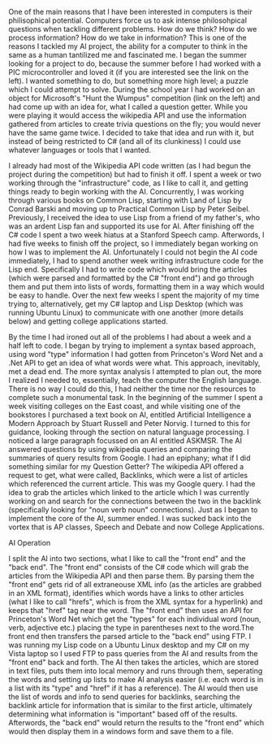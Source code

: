 One of the main reasons that I have been interested in computers is their philisophical potential. Computers force us to ask intense philosohpical questions when tackling different problems. How do we think? How do we process information? How do we take in information? This is one of the reasons I tackled my AI project, the ability for a computer to think in the same as a human tantilized me and fascinated me. I began the summer looking for a project to do, because the summer before I had worked with a PIC microcontroller and loved it (if you are interested see the link on the left). I wanted something to do, but something more high level; a puzzle which I could attempt to solve. During the school year I had worked on an object for Microsoft's "Hunt the Wumpus" competition (link on the left) and had come up with an idea for, what I called a question getter. While you were playing it would access the wikipedia API and use the information gathered from articles to create trivia questions on the fly; you would never have the same game twice. I decided to take that idea and run with it, but instead of being restricted to C# (and all of its clunkiness) I could use whatever languages or tools that I wanted.

I already had most of the Wikipedia API code written (as I had begun the project during the competition) but had to finish it off. I spent a week or two working through the "infrastructure" code, as I like to call it, and getting things ready to begin working with the AI. Concurrently, I was working through various books on Common Lisp, starting with Land of Lisp by Conrad Barski and moving up to Practical Common Lisp by Peter Seibel. Previously, I received the idea to use Lisp from a friend of my father's, who was an ardent Lisp fan and supported its use for AI. After finishing off the C# code I spent a two week hiatus at a Stanford Speech camp. Afterwords, I had five weeks to finish off the project, so I immediately began working on how I was to implement the AI. Unfortunately I could not begin the AI code immediately, I had to spend another week writing infrastructure code for the Lisp end. Specifically I had to write code which would bring the articles (which were parsed and formatted by the C# "front end") and go through them and put them into lists of words, formatting them in a way which would be easy to handle. Over the next few weeks I spent the majority of my time trying to, alternatively, get my C# laptop and Lisp Desktop (which was running Ubuntu Linux) to communicate with one another (more details below) and getting college applications started.

By the time I had ironed out all of the problems I had about a week and a half left to code. I began by trying to implement a syntax based approach, using word "type" information I had gotten from Princeton's Word Net and a .Net API to get an idea of what words were what. This approach, inevitably, met a dead end. The more syntax analysis I attempted to plan out, the more I realized I needed to, essentially, teach the computer the English language. There is no way I could do this, I had neither the time nor the resources to complete such a monumental task. In the beginning of the summer I spent a week visiting colleges on the East coast, and while visiting one of the bookstores I purchased a text book on AI, entitled Artificial Intelligence a Modern Approach by Stuart Russell and Peter Norvig. I turned to this for guidance, looking through the section on natural language processing. I noticed a large paragraph focussed on an AI entitled ASKMSR. The AI answered questions by using wikipedia queries and comparing the summaries of query results from Google. I had an epiphany; what if I did something similar for my Question Getter? The wikipedia API offered a request to get, what were called, Backlinks, which were a list of articles which referenced the current article. This was my Google query. I had the idea to grab the articles which linked to the article which I was currently working on and search for the connections between the two in the backlink (specifically looking for "noun verb noun" connections). Just as I began to implement the core of the AI, summer ended. I was sucked back into the vortex that is AP classes, Speech and Debate and now College Applications.

AI Operation

I split the AI into two sections, what I like to call the "front end" and the "back end". The "front end" consists of the C# code which will grab the articles from the Wikipedia API and then parse them. By parsing them the "front end" gets rid of all extraneouse XML info (as the articles are grabbed in an XML format), identifies which words have a links to other articles (what I like to call "hrefs", which is from the XML syntax for a hyperlink) and keeps that "href" tag near the word. The "front end" then uses an API for Princeton's Word Net which get the "types" for each individual word (noun, verb, adjective etc.) placing the type in parentheses next to the word.The front end then transfers the parsed article to the "back end" using FTP. I was running my Lisp code on a Ubuntu Linux desktop and my C# on my Vista laptop so I used FTP to pass queries from the AI and results from the "front end" back and forth. The AI then takes the articles, which are stored in text files, puts them into local memory and runs through them, seperating the words and setting up lists to make AI analysis easier (i.e. each word is in a list with its "type" and "href" if it has a reference). The AI would then use the list of words and info to send queries for backlinks, searching the backlink article for information that is similar to the first article, ultimately determining what information is "important" based off of the results. Afterwords, the "back end" would return the results to the "front end" which would then display them in a windows form and save them to a file.